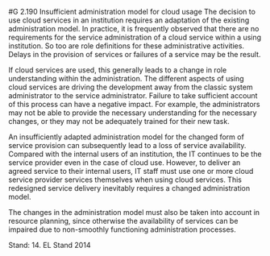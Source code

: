 #G 2.190 Insufficient administration model for cloud usage
The decision to use cloud services in an institution requires an adaptation of the existing administration model. In practice, it is frequently observed that there are no requirements for the service administration of a cloud service within a using institution. So too are role definitions for these administrative activities. Delays in the provision of services or failures of a service may be the result.

If cloud services are used, this generally leads to a change in role understanding within the administration. The different aspects of using cloud services are driving the development away from the classic system administrator to the service administrator. Failure to take sufficient account of this process can have a negative impact. For example, the administrators may not be able to provide the necessary understanding for the necessary changes, or they may not be adequately trained for their new task.

An insufficiently adapted administration model for the changed form of service provision can subsequently lead to a loss of service availability. Compared with the internal users of an institution, the IT continues to be the service provider even in the case of cloud use. However, to deliver an agreed service to their internal users, IT staff must use one or more cloud service provider services themselves when using cloud services. This redesigned service delivery inevitably requires a changed administration model.

The changes in the administration model must also be taken into account in resource planning, since otherwise the availability of services can be impaired due to non-smoothly functioning administration processes.

Stand: 14. EL Stand 2014



